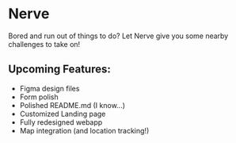 # Nerve
Bored and run out of things to do? Let Nerve give you some nearby challenges to take on!

## Upcoming Features:
- Figma design files
- Form polish
- Polished README.md (I know...)
- Customized Landing page
- Fully redesigned webapp
- Map integration (and location tracking!)